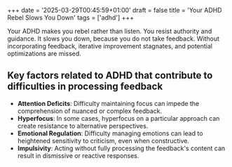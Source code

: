+++
date = '2025-03-29T00:45:59+01:00'
draft = false
title = 'Your ADHD Rebel Slows You Down'
tags = ['adhd']
+++

Your ADHD makes you rebel rather than listen. You resist authority and guidance. It slows you down, because you do not take feedback. Without incorporating feedback, iterative improvement stagnates, and potential optimizations are missed.

## Key factors related to ADHD that contribute to difficulties in processing feedback

- **Attention Deficits**: Difficulty maintaining focus can impede the comprehension of nuanced or complex feedback.
- **Hyperfocus**: In some cases, hyperfocus on a particular approach can create resistance to alternative perspectives.
- **Emotional Regulation**: Difficulty managing emotions can lead to heightened sensitivity to criticism, even when constructive.
- **Impulsivity**: Acting without fully processing the feedback's content can result in dismissive or reactive responses.
